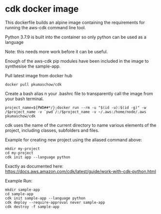 # cdk docker image

This dockerfile builds an alpine image containing the requirements for running the aws-cdk command line tool.

Python 3.7.9 is built into the container so only python can be used as a language

Note: this needs more work before it can be useful.

Enough of the aws-cdk pip modules have been included in the image to synthesise the sample-app.

Pull latest image from docker hub

```
docker pull pkumaschow/cdk
```

Create a bash alias n your .bashrc file to transparently call the image from your bash terminal.

```
project_name=${PWD##*/};docker run --rm -u "$(id -u):$(id -g)" -w /$project_name -v `pwd`/:/$project_name -v ~/.aws:/home/node/.aws pkumaschow/cdk
```

cdk uses the name of the current directory to name various elements of the project, including classes, subfolders and files.

Example for creating new project using the aliased command above:

```
mkdir my-project
cd my-project
cdk init app --language python
```
Exactly as documented here: https://docs.aws.amazon.com/cdk/latest/guide/work-with-cdk-python.html

Example Run:

```
mkdir sample-app
cd sample-app
cdk init sample-app --language python
cdk deploy --require-approval never sample-app
cdk destroy -f sample-app
```


